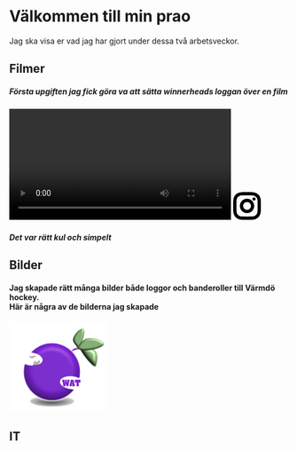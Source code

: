 # Välkommen till min prao

Jag ska visa er vad jag har gjort under dessa två arbetsveckor.

## Filmer

<h5> Första upgiften jag fick göra va att sätta winnerheads loggan över en film </h5>

<video width="400px" controls="controls">
<source src="winnerheads instagram.mp4" video="web/mp4">
</video>
<a class="eapps-social-icons-item-instagram eapps-social-icons-item" href="https://www.instagram.com/Winnerheads/" target="_blank" rel="nofollow">
    <span eapps-link="svg"><svg version="1.1" id="Layer_1" xmlns="http://www.w3.org/2000/svg" xmlns:xlink="http://www.w3.org/1999/xlink" x="50px" y="50px" width="50px" height="50px" viewBox="0 0 24 24" enable-background="new 0 0 24 24" xml:space="preserve" class="eapps-social-icons-item-icon"> <g> <circle fill="%23222222" cx="18.05" cy="5.992" r="1.355"></circle> <path fill="%23222222" d="M12.021,5.806c-3.427,0-6.215,2.788-6.215,6.215s2.788,6.215,6.215,6.215s6.215-2.788,6.215-6.215 S15.448,5.806,12.021,5.806z M12.021,15.412c-1.87,0-3.391-1.521-3.391-3.391s1.521-3.391,3.391-3.391 c1.87,0,3.391,1.521,3.391,3.391S13.891,15.412,12.021,15.412z"></path> <path fill="%23222222" d="M23.369,4.574c-0.357-0.919-0.846-1.669-1.539-2.362c-0.693-0.693-1.443-1.182-2.362-1.539 c-0.905-0.352-1.836-0.533-3.018-0.587c-1.153-0.053-1.536-0.065-4.43-0.065c-2.895,0-3.277,0.012-4.43,0.065 C6.409,0.14,5.478,0.321,4.574,0.673C3.655,1.03,2.904,1.519,2.212,2.212C1.519,2.904,1.03,3.655,0.673,4.573 C0.321,5.478,0.14,6.409,0.086,7.591c-0.053,1.153-0.065,1.536-0.065,4.43s0.012,3.277,0.065,4.43 c0.054,1.182,0.235,2.113,0.587,3.018c0.357,0.919,0.846,1.669,1.539,2.362c0.693,0.693,1.443,1.182,2.362,1.539 c0.905,0.352,1.836,0.533,3.018,0.587c1.153,0.053,1.536,0.065,4.43,0.065c2.895,0,3.277-0.012,4.43-0.065 c1.182-0.054,2.113-0.235,3.018-0.587c0.919-0.357,1.669-0.846,2.362-1.539c0.693-0.693,1.182-1.443,1.539-2.362 c0.352-0.905,0.533-1.836,0.587-3.018c0.053-1.153,0.065-1.536,0.065-4.43s-0.012-3.277-0.065-4.43 C23.902,6.409,23.721,5.478,23.369,4.574z M21.135,16.322c-0.05,1.105-0.239,1.715-0.398,2.123 c-0.216,0.556-0.486,0.971-0.903,1.389c-0.417,0.417-0.833,0.687-1.389,0.904c-0.408,0.159-1.018,0.347-2.123,0.397 c-1.123,0.051-1.46,0.062-4.301,0.062c-2.841,0-3.178-0.011-4.301-0.062c-1.105-0.05-1.715-0.239-2.123-0.398 c-0.556-0.216-0.971-0.486-1.389-0.903c-0.417-0.417-0.687-0.833-0.904-1.389c-0.159-0.408-0.347-1.018-0.397-2.123 c-0.051-1.123-0.062-1.46-0.062-4.301s0.011-3.178,0.062-4.301c0.05-1.105,0.239-1.715,0.398-2.123 c0.216-0.556,0.486-0.971,0.903-1.389c0.417-0.417,0.833-0.687,1.389-0.904C6.005,3.146,6.615,2.957,7.72,2.907 c1.123-0.051,1.46-0.062,4.301-0.062c2.841,0,3.178,0.011,4.302,0.062c1.105,0.05,1.715,0.239,2.123,0.398 c0.556,0.216,0.971,0.486,1.389,0.903c0.417,0.417,0.687,0.833,0.904,1.389c0.159,0.408,0.347,1.018,0.397,2.123 c0.051,1.123,0.062,1.46,0.062,4.301S21.186,15.199,21.135,16.322z"></path> </g> </svg></span>
</a>

<h5> Det var rätt kul och simpelt </h5>
 
## Bilder

<h4> Jag skapade rätt många bilder både loggor och banderoller till Värmdö hockey. <br> Här är några av de bilderna jag skapade </h4>

<img src="Wilmers logo 11.png" height="162" width="175">

<br>

## IT



